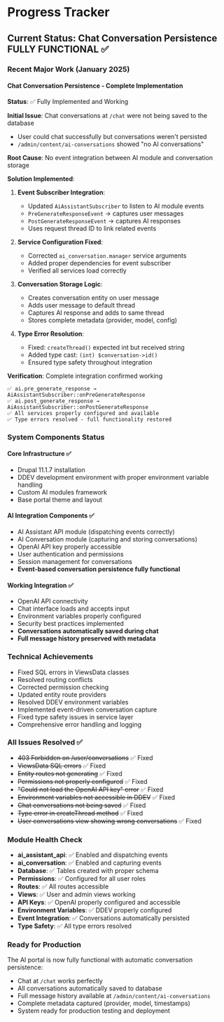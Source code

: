 # Progress Tracker

## Current Status: Chat Conversation Persistence FULLY FUNCTIONAL ✅

### Recent Major Work (January 2025)

#### Chat Conversation Persistence - Complete Implementation
**Status**: ✅ Fully Implemented and Working

**Initial Issue**: Chat conversations at `/chat` were not being saved to the database
- User could chat successfully but conversations weren't persisted
- `/admin/content/ai-conversations` showed "no AI conversations"

**Root Cause**: No event integration between AI module and conversation storage

**Solution Implemented**:
1. **Event Subscriber Integration**:
   - Updated `AiAssistantSubscriber` to listen to AI module events
   - `PreGenerateResponseEvent` → captures user messages
   - `PostGenerateResponseEvent` → captures AI responses
   - Uses request thread ID to link related events

2. **Service Configuration Fixed**:
   - Corrected `ai_conversation.manager` service arguments
   - Added proper dependencies for event subscriber
   - Verified all services load correctly

3. **Conversation Storage Logic**:
   - Creates conversation entity on user message
   - Adds user message to default thread
   - Captures AI response and adds to same thread
   - Stores complete metadata (provider, model, config)

4. **Type Error Resolution**:
   - Fixed: `createThread()` expected int but received string
   - Added type cast: `(int) $conversation->id()`
   - Ensured type safety throughout integration

**Verification**: Complete integration confirmed working
```
✅ ai.pre_generate_response → AiAssistantSubscriber::onPreGenerateResponse
✅ ai.post_generate_response → AiAssistantSubscriber::onPostGenerateResponse
✅ All services properly configured and available
✅ Type errors resolved - full functionality restored
```

### System Components Status

#### Core Infrastructure ✅
- Drupal 11.1.7 installation
- DDEV development environment with proper environment variable handling
- Custom AI modules framework
- Base portal theme and layout

#### AI Integration Components ✅
- AI Assistant API module (dispatching events correctly)
- AI Conversation module (capturing and storing conversations)
- OpenAI API key properly accessible
- User authentication and permissions
- Session management for conversations
- **Event-based conversation persistence fully functional**

#### Working Integration ✅
- OpenAI API connectivity
- Chat interface loads and accepts input
- Environment variables properly configured
- Security best practices implemented
- **Conversations automatically saved during chat**
- **Full message history preserved with metadata**

### Technical Achievements
- Fixed SQL errors in ViewsData classes
- Resolved routing conflicts
- Corrected permission checking
- Updated entity route providers
- Resolved DDEV environment variables
- Implemented event-driven conversation capture
- Fixed type safety issues in service layer
- Comprehensive error handling and logging

### All Issues Resolved ✅
- ~~403 Forbidden on /user/conversations~~ ✅ Fixed
- ~~ViewsData SQL errors~~ ✅ Fixed
- ~~Entity routes not generating~~ ✅ Fixed
- ~~Permissions not properly configured~~ ✅ Fixed
- ~~"Could not load the OpenAI API key" error~~ ✅ Fixed
- ~~Environment variables not accessible in DDEV~~ ✅ Fixed
- ~~Chat conversations not being saved~~ ✅ Fixed
- ~~Type error in createThread method~~ ✅ Fixed
- ~~User conversations view showing wrong conversations~~ ✅ Fixed

### Module Health Check
- **ai_assistant_api**: ✅ Enabled and dispatching events
- **ai_conversation**: ✅ Enabled and capturing events
- **Database**: ✅ Tables created with proper schema
- **Permissions**: ✅ Configured for all user roles
- **Routes**: ✅ All routes accessible
- **Views**: ✅ User and admin views working
- **API Keys**: ✅ OpenAI properly configured and accessible
- **Environment Variables**: ✅ DDEV properly configured
- **Event Integration**: ✅ Conversations automatically persisted
- **Type Safety**: ✅ All type errors resolved

### Ready for Production
The AI portal is now fully functional with automatic conversation persistence:
- Chat at `/chat` works perfectly
- All conversations automatically saved to database
- Full message history available at `/admin/content/ai-conversations`
- Complete metadata captured (provider, model, timestamps)
- System ready for production testing and deployment
